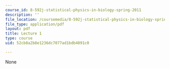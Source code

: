 ```yaml
---
course_id: 8-592j-statistical-physics-in-biology-spring-2011
description: ''
file_location: /coursemedia/8-592j-statistical-physics-in-biology-spring-2011/52cb8a2b8e1236dc7077ad1bdb4891c0_MIT8_592JS11_lec1.pdf
file_type: application/pdf
layout: pdf
title: Lecture 1
type: course
uid: 52cb8a2b8e1236dc7077ad1bdb4891c0

---
```

None